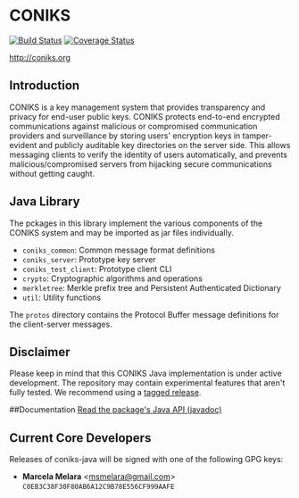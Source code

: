 # CONIKS

[![Build Status](https://travis-ci.org/coniks-sys/coniks-java.svg?branch=master)](https://travis-ci.org/coniks-sys/coniks-java)
[![Coverage Status](https://coveralls.io/repos/github/coniks-sys/coniks-java/badge.svg?branch=master&dummy=1)](https://coveralls.io/github/coniks-sys/coniks-java)

http://coniks.org

## Introduction
CONIKS is a key management system that provides transparency and privacy for end-user public keys. CONIKS protects end-to-end encrypted communications against malicious or compromised communication providers and surveillance by storing users' encryption keys in tamper-evident and publicly auditable key directories on the server side. This allows messaging clients to verify the identity of users automatically, and prevents malicious/compromised servers from hijacking secure communications without getting caught.

## Java Library
The pckages in this library implement the various components of the CONIKS system and may be imported as jar files individually.

- `coniks_common`: Common message format definitions
- `coniks_server`: Prototype key server
- `coniks_test_client`: Prototype client CLI
- `crypto`: Cryptographic algorithms and operations
- `merkletree`: Merkle prefix tree and Persistent Authenticated Dictionary
- `util`: Utility functions

The `protos` directory contains the Protocol Buffer message definitions
for the client-server messages.

## Disclaimer
Please keep in mind that this CONIKS Java implementation is under active development. The repository may contain experimental features that aren't fully tested. We recommend using a [tagged release](https://github.com/coniks-sys/coniks-java/releases).

##Documentation
[Read the package's Java API (javadoc)](https://coniks-sys.github.io/coniks-java/)

## Current Core Developers
Releases of coniks-java will be signed with one of the following GPG keys:

- **Marcela Melara** &lt;msmelara@gmail.com&gt; `C0EB3C38F30F80AB6A12C9B78E556CF999AAFE`
